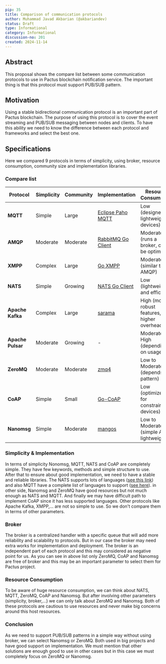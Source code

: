 ```yaml
---
pip: 35
title: Comparison of communication protocols
author: Muhammad Javad Akbarian (@akbariandev)
status: Draft
type: Informational
category: Informational
discussion-no: 201
created: 2024-11-14
---
```


## Abstract

This proposal shows the compare list between some communication protocols to use in Pactus blockchain
notification service. The important thing is that this protocol must support PUB/SUB pattern.

## Motivation

Using a stable bidirectional communication protocol is an important part of Pactus blockchain.
The purpose of using this protocol is to cover the event streaming and PUB/SUB messaging between nodes and clients.
To have this ability we need to know the difference between each protocol and frameworks and select the best one.

## Specifications

Here we compared 9 protocols in terms of simplicity, using broker, resource consumption,
community size and implementation libraries.

### Compare list

| Protocol          | Simplicity | Community | Implementation                                                   | Resource Consumption                         | Using Broker |
| ----------------- | ---------- | --------- | ---------------------------------------------------------------- | -------------------------------------------- | ------------ |
| **MQTT**          | Simple     | Large     | [Eclipse Paho MQTT](https://github.com/eclipse/paho.mqtt.golang) | Low (designed for lightweight devices)       | YES          |
| **AMQP**          | Moderate   | Moderate  | [RabbitMQ Go Client](https://github.com/streadway/amqp)          | Moderate (runs a broker, can be optimized)   | YES          |
| **XMPP**          | Complex    | Large     | [Go XMPP](https://mellium.im)                                    | Moderate (similar to AMQP)                   | YES          |
| **NATS**          | Simple     | Growing   | [NATS Go Client](https://github.com/nats-io/nats.go)             | Low (lightweight and efficient)              | YES          |
| **Apache Kafka**  | Complex    | Large     | [sarama](https://github.com/Shopify/sarama)                      | High (more robust features, higher overhead) | YES          |
| **Apache Pulsar** | Moderate   | Growing   | -                                                                | Moderate to High (depending on usage)        | YES          |
| **ZeroMQ**        | Moderate   | Moderate  | [zmq4](https://github.com/go-zeromq/zmq4)                        | Low to Moderate (depends on pattern)         | NO           |
| **CoAP**          | Simple     | Small     | [Go-CoAP](https://github.com/go-ocf/go-coap)                     | Low (optimized for constrained devices)      | NO           |
| **Nanomsg**       | Simple     | Moderate  | [mangos](https://github.com/nanomsg/mangos)                      | Low to Moderate (simple API, lightweight)    | NO           |

### Simplicity & Implementation

In terms of simplicity Nonomsg, MQTT, NATS and CoAP are completely simple. They have few keywords, methods and
simple structure to use.
After that to ensure about good implementation, we need to have a stable and reliable libraries.
The NATS supports lots of languages ([see this link](https://nats.io/download/)) and also MQTT have a complete list of
languages to support ([see here](https://mqtt.org/software/)). in other side, Nanomsg and ZeroMQ have good resources
but not much enough as NATS and MQTT.
And finally we may have difficult path to implement CoAP since it has less supported languages.
Other protocols like Apache Kafka, XMPP,... are not so simple to use.
So we don't compare them in terms of other parameters.

### Broker

The broker is a centralized handler with a specific queue that will add more reliability and scalability to protocols.
But in our case the broker may need extra works for implementation and deployment.
The broker is an independent part of each protocol and this may considered as negative point for us.
As you can see in above list only ZeroMQ, CoAP and Nanomsg are free of broker and this may be an important parameter
to select them for Pactus project.

### Resource Consumption

To be aware of huge resource consumption, we can think about NATS, MQTT, ZeroMQ, CoAP and Nanomsg. But after
involving other parameters (simplicity, broker,...) we can only talk about ZeroMQ and Nanomsg. Both of these protocols
are cautious to use resources and never make big concerns around this host resources.

### Conclusion

As we need to support PUB/SUB patterns in a simple way without using broker,
we can select Nanomsg or ZeroMQ. Both used in big projects and have good support
on implementation. We must mention that other solutions are enough good to use in other cases but in this case
we must completely focus on ZeroMQ or Nanomsg.
